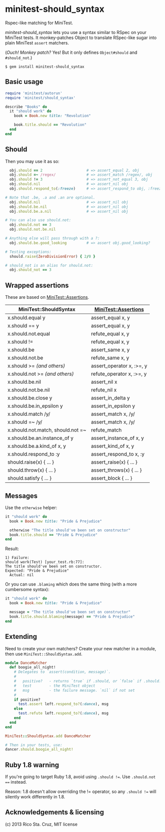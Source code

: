 # minitest-should_syntax

Rspec-like matching for MiniTest.

*minitest-should_syntax* lets you use a syntax similar to RSpec on your MiniTest 
tests.  It monkey-patches Object to translate RSpec-like sugar into plain 
MiniTest `assert` matchers.

(*Ouch! Monkey patch?* Yes! But it only defines `Object#should` and 
 `#should_not`.)

```
$ gem install minitest-should_syntax
```

## Basic usage

``` ruby
require 'minitest/autorun'
require 'minitest/should_syntax'

describe "Books" do
  it "should work" do
    book = Book.new title: "Revolution"

    book.title.should == "Revolution"
  end
end

```

## Should

Then you may use it as so:

```ruby
  obj.should == 2                    # => assert_equal 2, obj
  obj.should =~ /regex/              # => assert_match /regex/, obj
  obj.should != 3                    # => assert_not_equal 3, obj
  obj.should.nil                     # => assert_nil obj
  obj.should.respond_to(:freeze)     # => assert_respond_to obj, :freeze 

# Note that .be, .a and .an are optional.
  obj.should.nil                     # => assert_nil obj
  obj.should.be.nil                  # => assert_nil obj
  obj.should.be.a.nil                # => assert_nil obj

# You can also use should.not:
  obj.should.not == 3
  obj.should.not.be.nil

# Anything else will pass through with a ?:
  obj.should.be.good_looking         # => assert obj.good_looking?

# Testing exceptions:
  should.raise(ZeroDivisionError) { 2/0 }

# should_not is an alias for should.not:
  obj.should_not == 3
```

## Wrapped assertions

These are based on [MiniTest::Assertions].

| MiniTest::ShouldSyntax                  | [MiniTest::Assertions]      |
|-----------------------------------------|-----------------------------|
| x.should.equal y                        | assert_equal x, y           |
| x.should == y                           | assert_equal x, y           |
| x.should.not.equal                      | refute_equal x, y           |
| x.should !=                             | refute_equal x, y           |
| x.should.be                             | assert_same x, y            |
| x.should.not.be                         | refute_same x, y            |
| x.should >= *(and others)*              | assert_operator x, :>=, y   |
| x.should.not >= *(and others)*          | refute_operator x, :>=, y   |
| x.should.be.nil                         | assert_nil x                |
| x.should.not.be.nil                     | refute_nil x                |
| x.should.be.close y                     | assert_in_delta y           |
| x.should.be.in_epsilon y                | assert_in_epsilon y         |
| x.should.match /y/                      | assert_match x, /y/         |
| x.should =~ /y/                         | assert_match x, /y/         |
| x.should.not.match, should.not =~       | refute_match                |
| x.should.be.an.instance_of y            | assert_instance_of x, y     |
| x.should.be.a.kind_of x, y              | assert_kind_of x, y         |
| x.should.respond_to :y                  | assert_respond_to x, :y     |
| should.raise(x) { ... }                 | assert_raise(x) { ... }     |
| should.throw(x) { ... }                 | assert_throws(x) { ... }    |
| should.satisfy { ... }                  | assert_block { ... }        |

[MiniTest::Assertions]: https://github.com/seattlerb/minitest/blob/master/lib/minitest/unit.rb

## Messages

Use the `otherwise` helper:

``` ruby
it "should work" do
  book = Book.new title: "Pride & Prejudice"

  otherwise "The title should've been set on constructor"
  book.title.should == "Pride & Prejudice"
end
```

Result:

```
1) Failure:
should work(Test) [your_test.rb:77]:
The title should've been set on constructor.
Expected: "Pride & Prejudice"
  Actual: nil
```

Or you can use `.blaming` which does the same thing (with a more cumbersome 
    syntax):

``` ruby
it "should work" do
  book = Book.new title: "Pride & Prejudice"

  message = "The title should've been set on constructor"
  book.title.should.blaming(message) == "Pride & Prejudice"
end
```

## Extending

Need to create your own matchers? Create your new matcher in a module, then use 
`MiniTest::ShouldSyntax.add`.

```ruby
module DanceMatcher
  def boogie_all_night!
    # Delegates to `assert(condition, message)`.
    #
    #   positive?   - returns `true` if .should, or `false` if .should.not
    #   test        - the MiniTest object
    #   msg         - the failure message. `nil` if not set
    #
    if positive?
      test.assert left.respond_to?(:dance), msg
    else
      test.refute left.respond_to?(:dance), msg
    end
  end
end

MiniTest::ShouldSyntax.add DanceMatcher

# Then in your tests, use:
dancer.should.boogie_all_night!
```

## Ruby 1.8 warning

If you're going to target Ruby 1.8, avoid using `.should !=`. Use
`.should.not ==` instead.

Reason: 1.8 doesn't allow overriding the != operator, so any `.should !=` will 
silently work differently in 1.8.

## Acknowledgements & licensing

(c) 2013 Rico Sta. Cruz, MIT license
